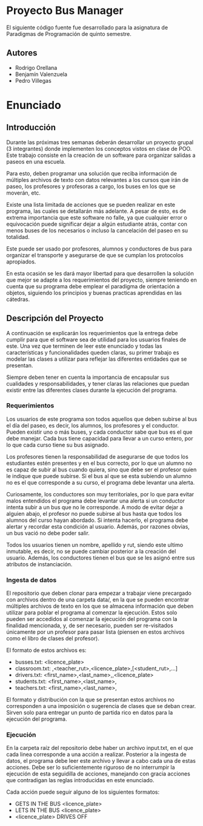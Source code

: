 # Proyecto Bus Manager
El siguiente código fuente fue desarrollado para la asignatura de Paradigmas de Programación de quinto semestre.
## Autores
* Rodrigo Orellana
* Benjamín Valenzuela
* Pedro Villegas
# Enunciado
## Introducción
Durante las próximas tres semanas deberán desarrollar un proyecto grupal (3 integrantes) donde implementen los conceptos vistos en clase de POO. Este trabajo consiste en la creación de un software para organizar salidas a paseos en una escuela. 

Para esto, deben programar una solución que reciba información de múltiples archivos de texto con datos relevantes a los cursos que irán de paseo, los profesores y profesoras a cargo, los buses en los que se moverán, etc. 

Existe una lista limitada de acciones que se pueden realizar en este programa, las cuales se detallarán más adelante. A pesar de esto, es de extrema importancia que este software no falle, ya que cualquier error o equivocación puede significar dejar a algún estudiante atrás, contar con menos buses de los necesarios o incluso la cancelación del paseo en su totalidad. 

Este puede ser usado por profesores, alumnos y conductores de bus para organizar el transporte y asegurarse de que se cumplan los protocolos apropiados. 

En esta ocasión se les dará mayor libertad para que desarrollen la solución que mejor se adapte a los requerimientos del proyecto, siempre teniendo en cuenta que su programa debe emplear el paradigma de orientación a objetos, siguiendo los principios y buenas practicas aprendidas en las cátedras.

## Descripción del Proyecto
A continuación se explicarán los requerimientos que la entrega debe cumplir para que el software sea de utilidad para los usuarios finales de este. Una vez que terminen de leer este enunciado y todas las características y funcionalidades queden claras, su primer trabajo es modelar las clases a utilizar para reflejar las diferentes entidades que se presentan.

Siempre deben tener en cuenta la importancia de encapsular sus cualidades y responsabilidades, y tener claras las relaciones que puedan existir entre las diferentes clases durante la ejecución del programa.

### Requerimientos
Los usuarios de este programa son todos aquellos que deben subirse al bus el día del paseo, es decir, los alumnos, los profesores y el conductor. Pueden existir uno o más buses, y cada conductor sabe que bus es el que debe manejar. Cada bus tiene capacidad para llevar a un curso entero, por lo que cada curso tiene su bus asignado.

Los profesores tienen la responsabilidad de asegurarse de que todos los estudiantes estén presentes y en el bus correcto, por lo que un alumno no es capaz de subir al bus cuando quiera, sino que debe ser el profesor quien le indique que puede subirse. Si el bus al que se esta subiendo un alumno no es el que corresponde a su curso, el programa debe levantar una alerta.

Curiosamente, los conductores son muy territoriales, por lo que para evitar malos entendidos el programa debe levantar una alerta si un conductor intenta subir a un bus que no le corresponde. A modo de evitar dejar a alguien abajo, el profesor no puede subirse al bus hasta que todos los alumnos del curso hayan abordado. Si intenta hacerlo, el programa debe alertar y recordar esta condición al usuario. Además, por razones obvias, un bus vació no debe poder salir.

Todos los usuarios tienen un nombre, apellido y rut, siendo este ultimo inmutable, es decir, no se puede cambiar posterior a la creación del usuario. Además, los conductores tienen el bus que se les asignó entre sus atributos de instanciación.

### Ingesta de datos
El repositorio que deben clonar para empezar a trabajar viene precargado con archivos dentro de una carpeta data/, en la que se pueden encontrar múltiples archivos de texto en los que se almacena información que deben utilizar para poblar el programa al comenzar la ejecución. Estos solo pueden ser accedidos al comenzar la ejecución del programa con la finalidad mencionada, y, de ser necesario, pueden ser re-visitados únicamente por un profesor para pasar lista (piensen en estos archivos como el libro de clases del profesor).

El formato de estos archivos es:
* busses.txt: <licence_plate>
* classroom.txt: <name>,<teacher_rut>,<licence_plate>,[<student_rut>,...]
* drivers.txt: <first_name>,<last_name>,<rut>,<licence_plate>
* students.txt: <first_name>,<last_name>,<rut>
* teachers.txt: <first_name>,<last_name>,<rut>

El formato y distribución con la que se presentan estos archivos no corresponden a una imposición o sugerencia de clases que se deban crear. Sirven solo para entregar un punto de partida rico en datos para la ejecución del programa.

### Ejecución
En la carpeta raíz del repositorio debe haber un archivo input.txt, en el que cada linea corresponde a una acción a realizar. Posterior a la ingesta de datos, el programa debe leer este archivo y llevar a cabo cada una de estas acciones. Debe ser lo suficientemente riguroso de no interrumpir la ejecución de esta seguidilla de acciones, manejando con gracia acciones que contradigan las reglas introducidas en este enunciado.

Cada acción puede seguir alguno de los siguientes formatos:
* <rut> GETS IN THE BUS <licence_plate>
* <rut> LETS <rut> IN THE BUS <licence_plate>
* <licence_plate> DRIVES OFF
